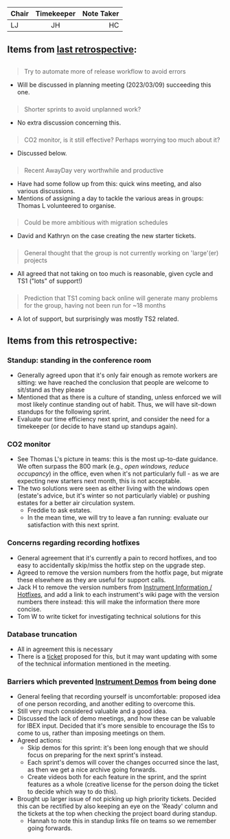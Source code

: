 | Chair      | Timekeeper | Note Taker |
| :--------   | :---------: | ----------: |
| LJ | JH | HC |

## Items from [last retrospective](https://github.com/ISISComputingGroup/ibex_developers_manual/wiki/Retrospective-notes-2023.02.01):

##
> Try to automate more of release workflow to avoid errors
 - Will be discussed in planning meeting (2023/03/09) succeeding this one. 

###
> Shorter sprints to avoid unplanned work?
 - No extra discussion concerning this.

###
> CO2 monitor, is it still effective? Perhaps worrying too much about it?
 - Discussed below.

###
> Recent AwayDay very worthwhile and productive
 - Have had some follow up from this: quick wins meeting, and also various discussions.
 - Mentions of assigning a day to tackle the various areas in groups: Thomas L volunteered to organise.

###
> Could be more ambitious with migration schedules
 - David and Kathryn on the case creating the new starter tickets. 

###
> General thought that the group is not currently working on 'large'(er) projects
 - All agreed that not taking on too much is reasonable, given cycle and TS1 ("lots" of support!)

###
> Prediction that TS1 coming back online will generate many problems for the group, having not been run for ~18 months
 - A lot of support, but surprisingly was mostly TS2 related.

## Items from this retrospective:

### Standup: standing in the conference room 
 - Generally agreed upon that it's only fair enough as remote workers are sitting: we have reached the conclusion that people are welcome to sit/stand as they please
 - Mentioned that as there is a culture of standing, unless enforced we will most likely continue standing out of habit. Thus, we will have sit-down standups for the following sprint. 
 - Evaluate our time efficiency next sprint, and consider the need for a timekeeper (or decide to have stand up standups again).

### CO2 monitor 
 - See Thomas L's picture in teams: this is the most up-to-date guidance. We often surpass the 800 mark (e.g., _open windows, reduce occupancy_) in the office, even when it's not particularly full - as we are expecting new starters next month, this is not acceptable.
 - The two solutions were seen as either living with the windows open (estate's advice, but it's winter so not particularly viable) or pushing estates for a better air circulation system.
   - Freddie to ask estates.
   - In the mean time, we will try to leave a fan running: evaluate our satisfaction with this next sprint. 

### Concerns regarding recording hotfixes
 - General agreement that it's currently a pain to record hotfixes, and too easy to accidentally skip/miss the hotfix step on the upgrade step. 
 - Agreed to remove the version numbers from the hotfix page, but migrate these elsewhere as they are useful for support calls.
 - Jack H to remove the version numbers from [Instrument Information / Hotfixes](https://github.com/ISISComputingGroup/IBEX/wiki#instrument-information--hotfixes), and add a link to each instrument's wiki page with the version numbers there instead: this will make the information there more concise.
 - Tom W to write ticket for investigating technical solutions for this

### Database truncation
- All in agreement this is necessary
- There is a [ticket](https://github.com/ISISComputingGroup/IBEX/issues/5818) proposed for this, but it may want updating with some of the technical information mentioned in the meeting.

### Barriers which prevented [Instrument Demos](https://github.com/ISISComputingGroup/IBEX/issues/7584) from being done
 - General feeling that recording yourself is uncomfortable: proposed idea of one person recording, and another editing to overcome this.
 - Still very much considered valuable and a good idea.
 - Discussed the lack of demo meetings, and how these can be valuable for IBEX input. Decided that it's more sensible to encourage the ISs to come to us, rather than imposing meetings on them.
 - Agreed actions:
   - Skip demos for this sprint: it's been long enough that we should focus on preparing for the next sprint's instead.
   - Each sprint's demos will cover the changes occurred since the last, as then we get a nice archive going forwards.
   - Create videos both for each feature in the sprint, and the sprint features as a whole (creative license for the person doing the ticket to decide which way to do this).
 - Brought up larger issue of not picking up high priority tickets. Decided this can be rectified by also keeping an eye on the 'Ready' column and the tickets at the top when checking the project board during standup. 
   - Hannah to note this in standup links file on teams so we remember going forwards.

